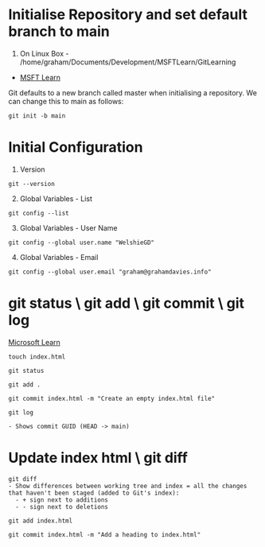 # Initialise Repository and set default branch to main

1. On Linux Box - /home/graham/Documents/Development/MSFTLearn/GitLearning
- [MSFT Learn](https://learn.microsoft.com/en-gb/training/modules/intro-to-git/)

Git defaults to a new branch called master when initialising a repository. We can change this to main as follows:

```
git init -b main
```

# Initial Configuration

1. Version
```
git --version
```

2. Global Variables - List

```
git config --list
```

3. Global Variables - User Name
```
git config --global user.name "WelshieGD"
```

4. Global Variables - Email
```
git config --global user.email "graham@grahamdavies.info"
```

# git status \ git add \ git commit \ git log
[Microsoft Learn](https://learn.microsoft.com/en-us/training/modules/create-git-project/2-exercise-start-project)

```
touch index.html

git status

git add .

git commit index.html -m "Create an empty index.html file"

git log

- Shows commit GUID (HEAD -> main)

```

# Update index html \ git diff

```
git diff
- Show differences between working tree and index = all the changes that haven't been staged (added to Git's index):
  - + sign next to additions
  - - sign next to deletions

git add index.html

git commit index.html -m "Add a heading to index.html"




